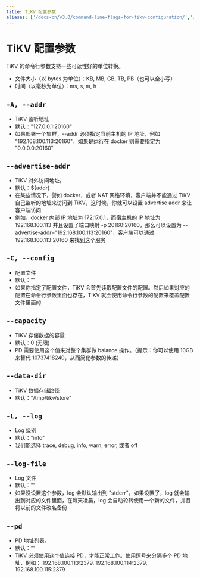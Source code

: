 ```yaml
---
title: TiKV 配置参数
aliases: ['/docs-cn/v3.0/command-line-flags-for-tikv-configuration/','/docs-cn/v3.0/reference/configuration/tikv-server/configuration/','/docs-cn/op-guide/tikv-configuration/']
---
```


# TiKV 配置参数

TiKV 的命令行参数支持一些可读性好的单位转换。

+ 文件大小（以 bytes 为单位）：KB, MB, GB, TB, PB（也可以全小写）
+ 时间（以毫秒为单位）：ms, s, m, h

## `-A, --addr`

+ TiKV 监听地址
+ 默认："127.0.0.1:20160"
+ 如果部署一个集群，\-\-addr 必须指定当前主机的 IP 地址，例如 "192.168.100.113:20160"，如果是运行在 docker 则需要指定为 "0.0.0.0:20160"

## `--advertise-addr`

+ TiKV 对外访问地址。
+ 默认：${addr}
+ 在某些情况下，譬如 docker，或者 NAT 网络环境，客户端并不能通过  TiKV 自己监听的地址来访问到 TiKV，这时候，你就可以设置 advertise addr 来让 客户端访问
+ 例如，docker 内部 IP 地址为 172.17.0.1，而宿主机的 IP 地址为 192.168.100.113 并且设置了端口映射 -p 20160:20160，那么可以设置为 \-\-advertise-addr="192.168.100.113:20160"，客户端可以通过 192.168.100.113:20160 来找到这个服务

## `-C, --config`

+ 配置文件
+ 默认：""
+ 如果你指定了配置文件，TiKV 会首先读取配置文件的配置。然后如果对应的配置在命令行参数里面也存在，TiKV 就会使用命令行参数的配置来覆盖配置文件里面的

## `--capacity`

+ TiKV 存储数据的容量
+ 默认：0 (无限)
+ PD 需要使用这个值来对整个集群做 balance 操作。（提示：你可以使用 10GB 来替代 10737418240，从而简化参数的传递）

## `--data-dir`

+ TiKV 数据存储路径
+ 默认："/tmp/tikv/store"

## `-L, --log`

+ Log 级别
+ 默认："info"
+ 我们能选择 trace, debug, info, warn, error, 或者 off

## `--log-file`

+ Log 文件
+ 默认：""
+ 如果没设置这个参数，log 会默认输出到 "stderr"，如果设置了，log 就会输出到对应的文件里面，在每天凌晨，log 会自动轮转使用一个新的文件，并且将以前的文件改名备份

## `--pd`

+ PD 地址列表。
+ 默认：""
+ TiKV 必须使用这个值连接 PD，才能正常工作。使用逗号来分隔多个 PD 地址，例如：
  192.168.100.113:2379, 192.168.100.114:2379, 192.168.100.115:2379
